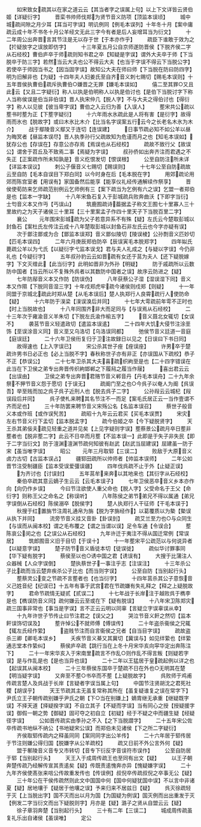 <!-- { "loadSidebar": true } -->
　　如宋致女疏其以在家之道云云【其当者字之误属上句】以上下文详皆云贤伯姬【详疑衍字】
　　晋栾书帅师伐郑为贤节音义防项【顶监本误顷】
　　城中城疏间隙之月少耳【耳当可字误】明讥例同【例毛本误列】十年冬十月【案中庸疏云成十年不书冬十月公羊经文无此三字今有者是后人妄增耳当为衍文】
　　十二年周公出奔晋言其节注是无以存于世【于本亦作乎】
　　疏臣下谁敢于效为之【扵疑放字之误放即仿字】
　　十三年夏五月公自京师遂防晋侯【下脱齐侯二字从石经校】曹伯庐卒于师疏则知书君之卒【知疑是字误】谓外大夫卒于师【下当脱卒于防三字】若然当云大夫也公不得云大夫【也当于字误不得云下当脱公字】若使卒于师因当书之【因当固字误】故知公大夫在师曰师【下当脱在防曰防四字】明为旧解非也【为疑】十四年夫人妇姜氏至自齐音义刺七赐切【赐毛本误则】十五年晋侯执曹伯疏斥执曹伯○嫌晋之无罪【嫌毛本误如】
　　僖二至其罪○又且此云【又且二字疑衍】称人以执是伯明称人以执是伯讨也【是伯下当脱讨字下称人当称侯误是伯当非伯误】晋人执宋仲几【脱人字】不与大夫之得伯讨也【得衍字】称人以见彼【彼当卑字误】曹伯之入云归为善【入误人】
　　塟宋共公疏以塟书时塟为正【下塟字疑衍】
　　十六年雨水氷疏此是人将有害【是衍字】故得雨而氷也【脱故字】或曰木氷比木介【比当名字误案五行云今之长老名木氷为木介】
　　战于鄢陵音义鄢又于连切【连误建】
　　日事节疏必知不如公羊以昼为晦冥者【昼监本误尽】晋人执季孙行父疏故知为危谨而月之也【知毛本误如】犹存公也【存误在】存意公亦存焉【焉误也从石经校】
　　疏故不致行父【故误公】谓舍于苕丘及不致焉二事【焉疑为字误】
　　叔孙侨如出奔齐注而君遇之不失正【正案疏作所未知孰是】音义纥恨发切【恨误根】
　　公至自防注所未详【详监本误议】
　　刺公子偃音义七赐切【赐误则】
　　十七年公至自防疏故云至自防【毛本自误目下郑白同】以今时身在后【毛本脱在字】
　　用郊疏论用郊而陈宫室者【用误有】家国备然后能享【能享仪礼经传通解续作祭享】
　　晋侯使荀防来乞师疏范别例云乞师例有三【案下疏当为乞例有六之误】乞盟一者郑伯是也【监本一字缺】
　　十八年宋鱼石复入于彭城疏兵败奔曲沃【下即字当衍】士匄音义本又作丏【丐误山】
　　筑鹿囿疏诗葢据孟子称文王囿七十里寡人三十里故约之为天子诸侯三十里耳【三十里案孟子作四十里天子下当脱百里二字】
　　襄公
　　元年围宋彭城疏为父子若意异系不有殊【疑】左氏云今楚取彭城以封鱼石【案杜氏左传注云成十八年楚取彭城以封鱼石非左氏云也今字亦疑有误】
　　次于鄫注鄫或为合【鄫监本误郑】音义鄫似陵切【陵误棱】公孙剽音义匹妙切【匹毛本误四】
　　二年六月庚辰郑伯防卒【辰误寅毛本脱郑字】
　　四年姒氏薨疏公羊以为弋氏【以疑衍字弋监本误戈】君与夫人礼成之【与疑以字误】今仍非礼也【今疑衍字】
　　五年叔孙豹云云如晋疏有女还于莒为夫人【还下疑脱嫁字】下文灭缯此【此当衍字】此明如晋非为外孙【明疑】
　　防于戚疏所以云数防中国者【当云所以不复殊外呉者以其数防中国者之误】故序云防进之【疑】
　　七年防鄬音义本又作防【防误伪】
　　八年获蔡公子湿【湿误湿下同】音义本又作隰【下脱同音湿三字】十年戍郑虎牢疏今诸侯则戍郑【则疑】
　　十一年同盟于京城北疏此时郑从楚【从毛本误后】楚人执郑行人良霄疏行人使防命【疑】
　　十六年防于湨梁【湨误溴后并同】
　　十七年大雩疏前年雩不正时也【时上当脱故也】
　　十八年同围齐非大而足同与【与误焉从石经校】
　　二十三年次于雍渝音义羊朱切【下脱左氏渝作榆五字】
　　音义聂北女辄切【女误不】
　　袭莒节音义轻遣政切【遣监本误逺】
　　二十四年大饥大侵节注涂垩饰【垩误涂音义同】音义垩又乌洛切【乌洛误同都】
　　弛侯节音义廷道一音庭【庭误廷】
　　二十六年卫侯衎复归于卫注故録日以见之【日误曰下书日同】
　　故得速也【上入字误已】
　　宋公杀其世子痤【痤误座】
　　许男卒于楚疏许男书日必正也【必上当脱不字】春秋称世子亦有非正【亦误国从下疏校】恭子不正【恭误公】
　　二十七年卫杀其大夫喜疏织絇至是也【二十四字错误在此当在下卫侯之弟专出奔晋传织絇邯郸之下履舄之履当作屦】
　　喜出君云云【出误由】
　　卫侯之弟专出奔晋君赂节音义郸音丹【丹毛本误舟】二十九年余祭不狎节音义怨于愿切【于误无】
　　疏阍门至之也○今呉子以奄人为阍【呉误吾】举至贱而加之呉子呉子近刑人也【脱去呉子二字】
　　公孙叚云云城杞【叚误段后并同】
　　呉子使札来聘其名节注不一而足【案毛氏居正云一当作壹谓不齐而足也】
　　三十年防罢来聘节音义宋殇公名【名监本误召】
　　蔡世子般音义本或作班【或作误髠苦】
　　疏昭十九年云云君买【买毛本误贾】
　　宋灾左右节音义行下孟切【监本脱孟字】
　　疏今伯姬之卒【今下疑脱贤字】
　　天王杀其弟佞夫疏见轻重之道并见矣【上见字疑则字误】塟蔡景公疏月卒日塟非塟者也【脱非塟二字】此云不日卒而月塟【不监本误一】此即是于失子非失民【即于二字当衍文】防于澶渊澶渊节疏何知彼有赵武【赵武当屈建误】屈建虽一防于宋【虽当唯字误】
　　昭公
　　元年三月取郓【三误二】
　　败敌于大原音义卤力古切【古监本误占】
　　疆郓田疏所以帅师者【帅监本误师】
　　二年公如晋节注受制疆臣【监本受误爱彊误疆】
　　四年伐呉疏不止于外【止疑正误】
　　为齐讨也【讨误封】
　　五年莒牟来奔以其地来也【其衍字从石经校】
　　秦伯卒疏其意云嫡子生云云【云毛本误子】
　　七年卫侯恶卒音义乡本亦作向【向仍作乡误】
　　今曰节注欲使人重父命也【脱人字】父受命名于王父【命衍字】则称王父之命名之【称误听】
　　八年陈侯之弟节弟兄不得以属通【弟兄字误倒从石经校】陈侯溺卒【脱侯字】
　　楚人执郑行人干征师【干毛本误于】
　　秋搜于红置旃节注周礼通帛为旃【脱为字旃经作】以葛覆质以为槷【槷误从执下并同】
　　流旁节音义挂又音卦【卦误刲】
　　疏艾兰至力也○与众同生【与误而从闽本校】谓之毛布覆之【谓之当谓以误】足令车通【令误合】
　　塟陈哀公闵之也【之误公从石经校】
　　九年许迁于夷注不得从国迁常例【常误居】
　　筑郎囿音义旧于目切【于误十】
　　十一年塟宋平公疏范以与何说异者【以疑意字误】
　　楚子防节音义盾徒本切【徒误徙】
　　疏似华讨罪事同【华下疑有脱字】
　　蔡侯至以也○诱中国之君【诱误有】
　　大搜于比蒲注人众器械【人众字误倒】
　　楚执蔡世子一事注乎志【注误注】
　　十三年杀公子比疏而当云楚弃疾杀公子比也【而当则字误】
　　公至自防【当别起行头】
　　塟蔡灵公变之节疏不言塟者也【也当衍字】
　　十四年莒杀其公子意恢音义己姓音纪【纪误已】十五年有事于武宫君在节疏嫌有失礼释之【释之上疑脱故字】
　　君命节疏情无疑贰【贰误二】
　　十七年战于长岸注于越败呉于檇李是也【檇误防音义同】疏何嫌云云至或在下【疑有脱误】
　　十八年宋卫陈郑灾疏三国事非常也【事当是字误】言不正云云明以同辜【言疑立字误辜误从幸】
　　十九年许世子节传止曰节注君之【误父之】
　　哭泣节音义飦之然切【监本飦误饰切误及】
　　塟许悼公不就师傅【傅误传】
　　二十年盗杀衞侯之兄辄【辄左氏经作絷】
　　盗贱节注而自言衞侯之兄者【自当目字误】
　　疏故盗杀三卿【卿毛本误乡】
　　夭疾节音义綦又其冀切【冀误与】如见绊絷也【绊絷通志堂本作絷纠】
　　蔡侯庐卒疏【跳行当在上冬十月宋华亥向寜华定出奔陈注下】
　　二十一年宋华亥入于宋南里疏言不作乱○则作乱不得言叛【则疑若字误】是与作乱是也【是也当异也误】
　　二十二年以王猛居于皇疏起例以详之也【起误其从闽本校】
　　二十三年蔡侯东国卒于楚疏不日在外也○无明其在楚【明当疑字误】
　　又奔至不塟○书卒而不塟【上疑脱故字】
　　呉败师于鸡甫传疏言楚人及呉战于长岸【言疑者字误当属上句】
　　中国节注贤胡沈之君死社稷【胡误乎】
　　天王节疏其主无虽复常称其所在【虽复疑谁复之误在常字下】尹氏立王子朝传疏别嫌乎尹氏之朝【下○当在别嫌上】嫡胄继无承重【继疑既字误】不择天道【择疑揆字误】不自立其子【不疑而字误】当有同心之授【授疑援字误】御假一朝之势【御疑】固可夺之初自立【初疑】经于不疑之中而疆生疑【经疑径字误】
　　公如晋传疏实由季孙之不入【之下当脱譛字】
　　二十五年宋公佐卒传疏书地纵不纳公【书地疑宋公误】而郑伯未见诸侯【下之所二字疑衍】
　　齐侯取郓传疏内之释虽同同【案同同字出公羊传】
　　二十六年居于郓传居于节注则嫌公得归国【脱嫌字从公羊疏校】
　　疏又日前不外公言外何【疑】
　　盟于鄟陵音义音专又市转切【音专下衍反字音误符市误作】
　　公至自防居于郓【当别起行头】
　　天王入于成周传疏王也至同有出文【疑】
　　以王子朝奔楚传疏乃经解传宣其责逺矣【疑】传既责逺愧奔亦异【愧疑嫌字误】
　　二十九年齐侯使髙张来唁公传故重发传也【传误例】叔倪卒传疏叔倪之卒事无公【疑】
　　三十年公在干侯传疏然则此文中国国中何【国中何疑犹国中误】不以言中非诸夏【疑】居地壤于【疑居于他壤之误】予来归来不居兹日【疑】
　　呉灭徐疏轻于灭【上当脱出字】国不灭而出以月为国【为国疑为例误】国灭例而出出重发于灭【例发二字当衍文而出下疑脱则字】月亦是【疑】潞子之贤从自盟云云【疑】
　　徐子章羽奔楚【当别起行头】
　　三十有二年【三误二】
　　城成周传疏虽复礼乐出自诸侯【虽误唯】
　　定公
